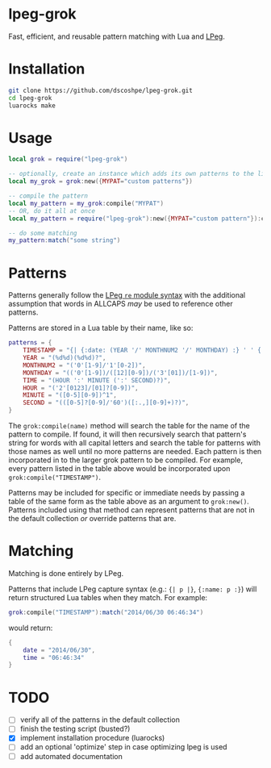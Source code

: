 # lpeg-grok

Fast, efficient, and reusable pattern matching with Lua and [LPeg](http://www.inf.puc-rio.br/~roberto/lpeg/).

# Installation

```sh
git clone https://github.com/dscoshpe/lpeg-grok.git
cd lpeg-grok
luarocks make
```

# Usage

```lua
local grok = require("lpeg-grok")

-- optionally, create an instance which adds its own patterns to the library
local my_grok = grok:new({MYPAT="custom patterns"})

-- compile the pattern
local my_pattern = my_grok:compile("MYPAT")
-- OR, do it all at once
local my_pattern = require("lpeg-grok"):new({MYPAT="custom pattern"}):compile("MYPAT")

-- do some matching
my_pattern:match("some string")
```

# Patterns

Patterns generally follow the [LPeg `re` module syntax](http://www.inf.puc-rio.br/~roberto/lpeg/re.html) with the additional assumption that words in ALLCAPS *may* be used to reference other patterns.

Patterns are stored in a Lua table by their name, like so:

```lua
patterns = {
	TIMESTAMP = "{| {:date: (YEAR '/' MONTHNUM2 '/' MONTHDAY) :} ' ' {:time: TIME :} |}",
	YEAR = "(%d%d)(%d%d)?",
	MONTHNUM2 = "('0'[1-9]/'1'[0-2])",
	MONTHDAY = "(('0'[1-9])/([12][0-9])/('3'[01])/[1-9])",
	TIME = "(HOUR ':' MINUTE (':' SECOND)?)",
	HOUR = "('2'[0123]/[01]?[0-9])",
	MINUTE = "([0-5][0-9])^1",
	SECOND = "(([0-5]?[0-9]/'60')([:.,][0-9]+)?)",
}
```

The `grok:compile(name)` method will search the table for the name of the pattern to compile. If found, it will then recursively search that pattern's string for words with all capital letters and search the table for patterns with those names as well until no more patterns are needed. Each pattern is then incorporated in to the larger grok pattern to be compiled. For example, every pattern listed in the table above would be incorporated upon `grok:compile("TIMESTAMP")`.

Patterns may be included for specific or immediate needs by passing a table of the same form as the table above as an argument to `grok:new()`. Patterns included using that method can represent patterns that are not in the default collection *or* override patterns that are.

# Matching

Matching is done entirely by LPeg.

Patterns that include LPeg capture syntax (e.g.: `{| p |}`, `{:name: p :}`) will return structured Lua tables when they match. For example:

```lua
grok:compile("TIMESTAMP"):match("2014/06/30 06:46:34")
```
would return:
```lua
{
	date = "2014/06/30",
	time = "06:46:34"
}
```

# TODO

- [ ] verify all of the patterns in the default collection
- [ ] finish the testing script (busted?)
- [x] implement installation procedure (luarocks)
- [ ] add an optional 'optimize' step in case optimizing lpeg is used
- [ ] add automated documentation
